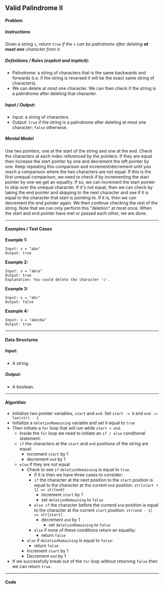 ## Valid Palindrome II

#### Problem

##### Instructions

Given a string `s`, return `true` *if the* `s` *can be palindrome after deleting **at most one** character from it*.

##### Definitions / Rules (explicit and implicit):

* Palindrome: a string of characters that is the same backwards and forwards (i.e. if the string is reversed it will be the exact same string of characters).
* We can delete at most one character. We can then check if the string is a palindrome after deleting that character.

##### Input / Output:

* Input: a string of characters.
* Output: `true` if the string is a palindrome after deleting at most one character; `false` otherwise.

##### Mental Model

Use two pointers, one at the start of the string and one at the end. Check the characters at each index referenced by the pointers. If they are equal then increase the start pointer by one and decrement the left pointer by one. Keep repeating this comparison and increment/decrement until you reach a comparison where the two characters are not equal. If this is the first unequal comparison, we need to check if by incrementing the start pointer by one we get an equality. If so, we can increment the start pointer to skip over the unequal character. If it's not equal, then we can check by taking the end pointer and skipping to the next character and see if it is equal to the character that start is pointing to. If it is, then we can decrement the end pointer again. We then continue checking the rest of the string. Note that we can only perform this "deletion" at most once. When the start and end pointer have met or passed each other, we are done.

---

#### Examples / Test Cases

**Example 1:**

```
Input: s = "aba"
Output: true
```

**Example 2:**

```
Input: s = "abca"
Output: true
Explanation: You could delete the character 'c'.
```

**Example 3:**

```
Input: s = "abc"
Output: false
```

**Example 4:**

```
Input: s = "abecba"
Output: true
```

---

#### Data Structures

##### Input:

* A string.

##### Output:

* A boolean.

---

#### Algorithm

* Initialize two pointer variables, `start` and `end`. Set `start := 0` and `end := len(str) - 1`
* Initialize a `deletionRemaining` variable and set it equal to `true`
* Then initiate a `for` loop that will run while `start < end`.
  * Inside the `for` loop we need to initiate an `if / else` conditional statement:
  * `if` the characters at the `start` and `end` positions of the string are equal:
    * increment `start` by 1
    * decrement `end` by 1
  * `else` if they are not equal
    * Check to see `if` `deletionRemaining` is equal to `true`.
      * if it is then we have three cases to consider:
      * `if` the character at the next position to the `start` position is equal to the character at the current `end` position: `str[start + 1] == str[end]`
        * increment `start` by 1
        * set `deletionRemaining` to `false`
      * `else if` the character before the currend `end` position is equal to the character at the current `start` position: `str[end - 1] == str[start]`
        * decrement `end` by 1
          * set `deletionRemaining` to `false`
      * `else` if none of these conditions return an equality:
        * return `false`
    * `else` if `deletionRemaining` is equal to `false`:
      * return `false`
    * Increment `start` by 1
    * Decrement `end` by 1
* If we successfully break out of the `for` loop without returning `false` then we can return `true`.

---

#### Code

```go
```

